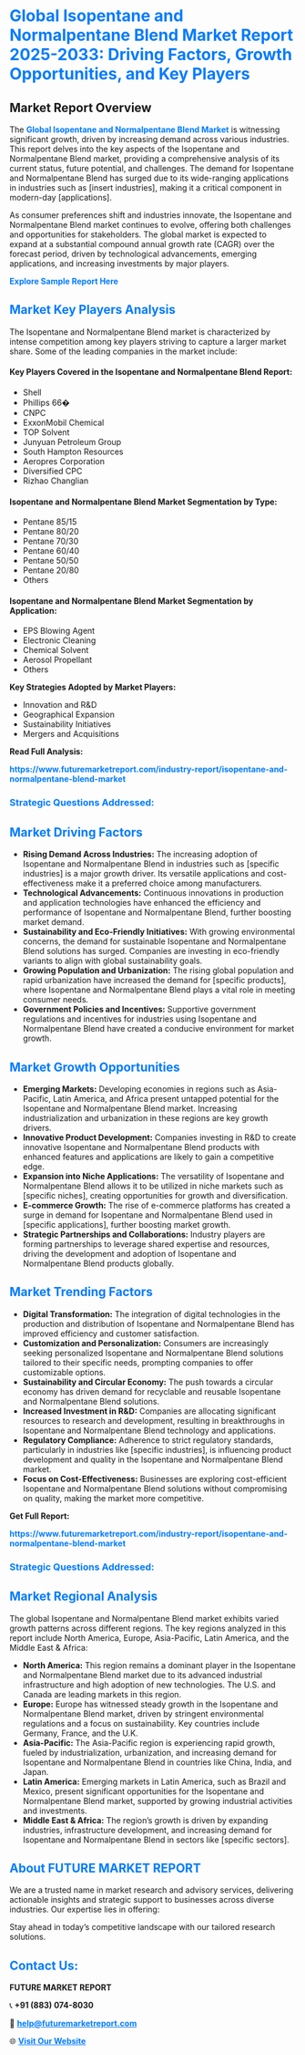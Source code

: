 <h1 style="color: #007BFF;">Global Isopentane and Normalpentane Blend Market Report 2025-2033: Driving Factors, Growth Opportunities, and Key Players</h1>

<section id="overview">
<h2>Market Report Overview</h2>
<p>The <a href="https://www.futuremarketreport.com/industry-report/isopentane-and-normalpentane-blend-market" style="color: #007BFF; text-decoration: none;"><strong>Global Isopentane and Normalpentane Blend Market</strong></a> is witnessing significant growth, driven by increasing demand across various industries. This report delves into the key aspects of the Isopentane and Normalpentane Blend market, providing a comprehensive analysis of its current status, future potential, and challenges. The demand for Isopentane and Normalpentane Blend has surged due to its wide-ranging applications in industries such as [insert industries], making it a critical component in modern-day [applications].</p>
<p>As consumer preferences shift and industries innovate, the Isopentane and Normalpentane Blend market continues to evolve, offering both challenges and opportunities for stakeholders. The global market is expected to expand at a substantial compound annual growth rate (CAGR) over the forecast period, driven by technological advancements, emerging applications, and increasing investments by major players.</p>
</section>

<section id="overview">
<p><a href="https://www.futuremarketreport.com/request-sample/reportId=96701" style="color: #007BFF; text-decoration: none;"><strong>Explore Sample Report Here</strong></a></p>
</section>

<section id="key-players">
<h2 style="color: #007BFF;">Market Key Players Analysis</h2>
<p>The Isopentane and Normalpentane Blend market is characterized by intense competition among key players striving to capture a larger market share. Some of the leading companies in the market include:</p>
<h4>Key Players Covered in the Isopentane and Normalpentane Blend Report:</h4>
<ul><li>Shell</li><li>Phillips 66�</li><li>CNPC</li><li>ExxonMobil Chemical</li><li>TOP Solvent</li><li>Junyuan Petroleum Group</li><li>South Hampton Resources</li><li>Aeropres Corporation</li><li>Diversified CPC</li><li>Rizhao Changlian</li></ul>
<h4>Isopentane and Normalpentane Blend Market Segmentation by Type:</h4>
<ul><li>Pentane 85/15</li><li>Pentane 80/20</li><li>Pentane 70/30</li><li>Pentane 60/40</li><li>Pentane 50/50</li><li>Pentane 20/80</li><li>Others</li></ul>

<h4>Isopentane and Normalpentane Blend Market Segmentation by Application:</h4>
<ul><li>EPS Blowing Agent</li><li>Electronic Cleaning</li><li>Chemical Solvent</li><li>Aerosol Propellant</li><li>Others</li></ul>
<p><strong>Key Strategies Adopted by Market Players:</strong></p>
<ul>
<li>Innovation and R&D</li>
<li>Geographical Expansion</li>
<li>Sustainability Initiatives</li>
<li>Mergers and Acquisitions</li>
</ul>
</section>

<section>
<p><strong>Read Full Analysis: </strong></p><a href="https://www.futuremarketreport.com/industry-report/isopentane-and-normalpentane-blend-market" style="color: #007BFF; text-decoration: none;"><strong>https://www.futuremarketreport.com/industry-report/isopentane-and-normalpentane-blend-market</strong></a>
<h3 style="color: #007BFF;">Strategic Questions Addressed:</h3>
</section>

<section id="driving-factors">
<h2 style="color: #007BFF;">Market Driving Factors</h2>
<ul>
<li><strong>Rising Demand Across Industries:</strong> The increasing adoption of Isopentane and Normalpentane Blend in industries such as [specific industries] is a major growth driver. Its versatile applications and cost-effectiveness make it a preferred choice among manufacturers.</li>
<li><strong>Technological Advancements:</strong> Continuous innovations in production and application technologies have enhanced the efficiency and performance of Isopentane and Normalpentane Blend, further boosting market demand.</li>
<li><strong>Sustainability and Eco-Friendly Initiatives:</strong> With growing environmental concerns, the demand for sustainable Isopentane and Normalpentane Blend solutions has surged. Companies are investing in eco-friendly variants to align with global sustainability goals.</li>
<li><strong>Growing Population and Urbanization:</strong> The rising global population and rapid urbanization have increased the demand for [specific products], where Isopentane and Normalpentane Blend plays a vital role in meeting consumer needs.</li>
<li><strong>Government Policies and Incentives:</strong> Supportive government regulations and incentives for industries using Isopentane and Normalpentane Blend have created a conducive environment for market growth.</li>
</ul>
</section>

<section id="growth-opportunities">
<h2 style="color: #007BFF;">Market Growth Opportunities</h2>
<ul>
<li><strong>Emerging Markets:</strong> Developing economies in regions such as Asia-Pacific, Latin America, and Africa present untapped potential for the Isopentane and Normalpentane Blend market. Increasing industrialization and urbanization in these regions are key growth drivers.</li>
<li><strong>Innovative Product Development:</strong> Companies investing in R&D to create innovative Isopentane and Normalpentane Blend products with enhanced features and applications are likely to gain a competitive edge.</li>
<li><strong>Expansion into Niche Applications:</strong> The versatility of Isopentane and Normalpentane Blend allows it to be utilized in niche markets such as [specific niches], creating opportunities for growth and diversification.</li>
<li><strong>E-commerce Growth:</strong> The rise of e-commerce platforms has created a surge in demand for Isopentane and Normalpentane Blend used in [specific applications], further boosting market growth.</li>
<li><strong>Strategic Partnerships and Collaborations:</strong> Industry players are forming partnerships to leverage shared expertise and resources, driving the development and adoption of Isopentane and Normalpentane Blend products globally.</li>
</ul>
</section>

<section id="trending-factors">
<h2 style="color: #007BFF;">Market Trending Factors</h2>
<ul>
<li><strong>Digital Transformation:</strong> The integration of digital technologies in the production and distribution of Isopentane and Normalpentane Blend has improved efficiency and customer satisfaction.</li>
<li><strong>Customization and Personalization:</strong> Consumers are increasingly seeking personalized Isopentane and Normalpentane Blend solutions tailored to their specific needs, prompting companies to offer customizable options.</li>
<li><strong>Sustainability and Circular Economy:</strong> The push towards a circular economy has driven demand for recyclable and reusable Isopentane and Normalpentane Blend solutions.</li>
<li><strong>Increased Investment in R&D:</strong> Companies are allocating significant resources to research and development, resulting in breakthroughs in Isopentane and Normalpentane Blend technology and applications.</li>
<li><strong>Regulatory Compliance:</strong> Adherence to strict regulatory standards, particularly in industries like [specific industries], is influencing product development and quality in the Isopentane and Normalpentane Blend market.</li>
<li><strong>Focus on Cost-Effectiveness:</strong> Businesses are exploring cost-efficient Isopentane and Normalpentane Blend solutions without compromising on quality, making the market more competitive.</li>
</ul>
</section>

<section>
<p><strong>Get Full Report: </strong></p><a href="https://www.futuremarketreport.com/industry-report/isopentane-and-normalpentane-blend-market" style="color: #007BFF; text-decoration: none;"><strong>https://www.futuremarketreport.com/industry-report/isopentane-and-normalpentane-blend-market</strong></a>
<h3 style="color: #007BFF;">Strategic Questions Addressed:</h3>
</section>


<section id="regional-analysis">
<h2 style="color: #007BFF;">Market Regional Analysis</h2>
<p>The global Isopentane and Normalpentane Blend market exhibits varied growth patterns across different regions. The key regions analyzed in this report include North America, Europe, Asia-Pacific, Latin America, and the Middle East & Africa:</p>
<ul>
<li><strong>North America:</strong> This region remains a dominant player in the Isopentane and Normalpentane Blend market due to its advanced industrial infrastructure and high adoption of new technologies. The U.S. and Canada are leading markets in this region.</li>
<li><strong>Europe:</strong> Europe has witnessed steady growth in the Isopentane and Normalpentane Blend market, driven by stringent environmental regulations and a focus on sustainability. Key countries include Germany, France, and the U.K.</li>
<li><strong>Asia-Pacific:</strong> The Asia-Pacific region is experiencing rapid growth, fueled by industrialization, urbanization, and increasing demand for Isopentane and Normalpentane Blend in countries like China, India, and Japan.</li>
<li><strong>Latin America:</strong> Emerging markets in Latin America, such as Brazil and Mexico, present significant opportunities for the Isopentane and Normalpentane Blend market, supported by growing industrial activities and investments.</li>
<li><strong>Middle East & Africa:</strong> The region’s growth is driven by expanding industries, infrastructure development, and increasing demand for Isopentane and Normalpentane Blend in sectors like [specific sectors].</li>
</ul>
</section>

<footer>
<h2 style="color: #007BFF;">About FUTURE MARKET REPORT</h2>
<p>We are a trusted name in market research and advisory services, delivering actionable insights and strategic support to businesses across diverse industries. Our expertise lies in offering:</p>

<p>Stay ahead in today’s competitive landscape with our tailored research solutions.</p>

<h2 style="color: #007BFF;">Contact Us:</h2>
<p><strong>FUTURE MARKET REPORT</strong></p>
<p>📞 <strong>+91 (883) 074-8030</strong></p>
<p>📧 <strong><a href="mailto:help@futuremarketreport.com" style="color: #007BFF;">help@futuremarketreport.com</a></strong></p>
<p>🌐 <strong><a href="https://www.futuremarketreport.com/" style="color: #007BFF;">Visit Our Website</a></strong></p>
</footer>